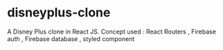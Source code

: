 # disneyplus-clone
A Disney Plus clone in React JS. Concept used : React Routers , Firebase auth , Firebase database , styled component
